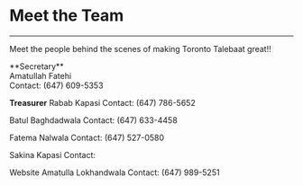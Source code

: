 # Meet the Team 
* * *

Meet the people behind the scenes of making Toronto Talebaat great!!

<p>
**Secretary**<br />
Amatullah Fatehi<br />
Contact: (647) 609-5353<br />
</p>


**Treasurer**
Rabab Kapasi 
Contact: (647) 786-5652

Batul Baghdadwala
Contact: (647) 633-4458

Fatema Nalwala 
Contact: (647) 527-0580

Sakina Kapasi
Contact:  


Website
Amatulla Lokhandwala 
Contact: (647) 989-5251
